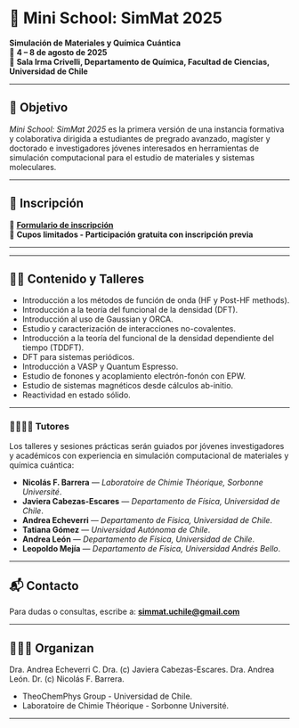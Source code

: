 # 🧪 Mini School: SimMat 2025

**Simulación de Materiales y Química Cuántica**  
📅 **4 – 8 de agosto de 2025**  
📍 **Sala Irma Crivelli, Departamento de Química, Facultad de Ciencias, Universidad de Chile**

---

## 🧭 Objetivo

*Mini School: SimMat 2025* es la primera versión de una instancia formativa y colaborativa dirigida a estudiantes de pregrado avanzado, magíster y doctorado e investigadores jóvenes interesados en herramientas de simulación computacional para el estudio de materiales y sistemas moleculares.

---

## 📝 Inscripción

🔗 **[Formulario de inscripción](https://docs.google.com/forms/d/e/1FAIpQLScS5EmQjepaPnZ_doQj8db4NRDl2WTf-zp1yhLLy6k1Avg_rg/viewform?usp=header)**  
📌 **Cupos limitados - Participación gratuita con inscripción previa**

---

<!-- ## 🗓️ Programa -->

<!-- ![Programa SimMat 2025](./images/schedule.png) -->

<!-- Alternativamente puedes usar: -->
<!-- ![Afiche SimMat 2025](./images/poster.png) -->

---

## 👩‍🏫 Contenido y Talleres
- Introducción a los métodos de función de onda (HF y Post-HF methods).
- Introducción a la teoría del funcional de la densidad (DFT).
- Introducción al uso de Gaussian y ORCA.
- Estudio y caracterización de interacciones no-covalentes.
- Introducción a la teoría del funcional de la densidad dependiente del tiempo (TDDFT).
- DFT para sistemas periódicos.
- Introducción a VASP y Quantum Espresso.
- Estudio de fonones y acoplamiento electrón-fonón con EPW.
- Estudio de sistemas magnéticos desde cálculos ab-initio.
- Reactividad en estado sólido. 

---

### 👨‍🏫👩‍🏫 Tutores

Los talleres y sesiones prácticas serán guiados por jóvenes investigadores y académicos con experiencia en simulación computacional de materiales y química cuántica:

- **Nicolás F. Barrera**        — *Laboratoire de Chimie Théorique, Sorbonne Université*. 
- **Javiera Cabezas-Escares**   — *Departamento de Física, Universidad de Chile*.
- **Andrea Echeverri**          — *Departamento de Física, Universidad de Chile*.
- **Tatiana Gómez**             — *Universidad Autónoma de Chile*.
- **Andrea León**               — *Departamento de Física, Universidad de Chile*.
- **Leopoldo Mejía**            — *Departamento de Física, Universidad Andrés Bello*.

---

## 📬 Contacto

Para dudas o consultas, escribe a: **simmat.uchile@gmail.com**

---

## 🧑‍🤝‍🧑 Organizan
Dra. Andrea Echeverri C. 
Dra. (c) Javiera Cabezas-Escares.
Dra. Andrea León.
Dr. (c) Nicolás F. Barrera.

- TheoChemPhys Group - Universidad de Chile. 
- Laboratoire de Chimie Théorique - Sorbonne Université.
---
